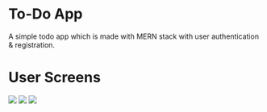 # To-Do App 

A simple todo app which is made with MERN stack with user authentication & registration.

# User Screens

![](https://github.com/aswinrprasad/mern-todo-app/blob/main/Screenshots/Register.PNG)
![](https://github.com/aswinrprasad/mern-todo-app/blob/main/Screenshots/Login.PNG)
![](https://github.com/aswinrprasad/mern-todo-app/blob/main/Screenshots/HomeTodo.PNG)